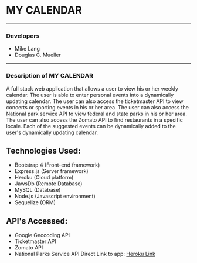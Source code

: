 # MY CALENDAR
-----------------------------------
### Developers
- Mike Lang
- Douglas C. Mueller
-----------------------------------
### Description of MY CALENDAR  
A full stack web application that allows a user to view his or her weekly calendar.  The user is able to enter personal
events into a dynamically updating calendar.  The user can also access the ticketmaster API to view concerts or sporting
events in his or her area.  The user can also access the National park service API to view federal and state parks in his or 
her area.  The user can also access the Zomato API to find restaurants in a specific locale.  Each of the suggested events 
can be dynamically added to the user's dynamically updating calendar.
## Technologies Used:
- Bootstrap 4 (Front-end framework)
- Express.js (Server framework)
- Heroku (Cloud platform)
- JawsDb (Remote Database)
- MySQL (Database)
- Node.js (Javascript environment)
- Sequelize (ORM)
## API's Accessed:
- Google Geocoding API
- Ticketmaster API
- Zomato API
- National Parks Service API
Direct Link to app: [Heroku Link](http: "To the site")